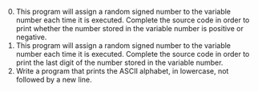 0. This program will assign a random signed number to the variable number each time it is executed. Complete the source code in order to print whether the number stored in the variable number is positive or negative.
1. This program will assign a random signed number to the variable number each time it is executed. Complete the source code in order to print the last digit of the number stored in the variable number.
2. Write a program that prints the ASCII alphabet, in lowercase, not followed by a new line.
